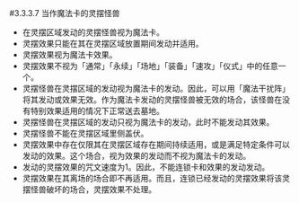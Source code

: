 #3.3.3.7        当作魔法卡的灵摆怪兽
* 在灵摆区域发动的灵摆怪兽视为魔法卡。
* 灵摆效果只能在其在灵摆区域放置期间发动并适用。
* 灵摆效果视为魔法卡效果。
* 灵摆效果不视为「通常」「永续」「场地」「装备」「速攻」「仪式」中的任意一个。
* 灵摆怪兽在灵摆区域的发动视为魔法卡的发动。因此，可以用「魔法干扰阵」将其发动或效果无效。作为魔法卡发动的灵摆怪兽被无效的场合，该怪兽在没有特别效果适用的情况下正常送去墓地。
* 灵摆怪兽在灵摆区域的发动只视为魔法卡的发动，此时不能发动其效果。
* 灵摆怪兽不能在灵摆区域里侧盖伏。
* 灵摆效果中存在仅限其在灵摆区域存在期间持续适用，或是满足特定条件可以发动的效果。这个场合，视为效果的发动而不视为魔法卡的发动。
* 发动的灵摆效果的咒文速度为1。因此，不能连锁卡和效果的发动发动。
* 灵摆效果在其离场的场合即不再适用。而且，连锁已经发动的灵摆效果将该灵摆怪兽破坏的场合，灵摆效果不处理。
